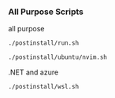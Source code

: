 ### All Purpose Scripts

all purpose
```bash
./postinstall/run.sh
```

```bash
./postinstall/ubuntu/nvim.sh
```

.NET and azure
```bash
./postinstall/wsl.sh
```
